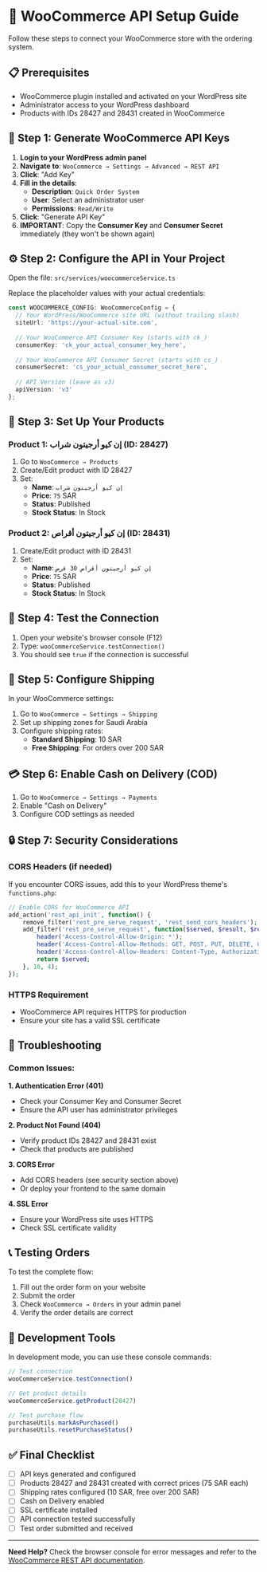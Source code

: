 # 🛒 WooCommerce API Setup Guide

Follow these steps to connect your WooCommerce store with the ordering system.

## 📋 Prerequisites

- WooCommerce plugin installed and activated on your WordPress site
- Administrator access to your WordPress dashboard
- Products with IDs 28427 and 28431 created in WooCommerce

## 🔑 Step 1: Generate WooCommerce API Keys

1. **Login to your WordPress admin panel**
2. **Navigate to**: `WooCommerce → Settings → Advanced → REST API`
3. **Click**: "Add Key"
4. **Fill in the details**:
   - **Description**: `Quick Order System`
   - **User**: Select an administrator user
   - **Permissions**: `Read/Write`
5. **Click**: "Generate API Key"
6. **IMPORTANT**: Copy the **Consumer Key** and **Consumer Secret** immediately (they won't be shown again)

## ⚙️ Step 2: Configure the API in Your Project

Open the file: `src/services/woocommerceService.ts`

Replace the placeholder values with your actual credentials:

```typescript
const WOOCOMMERCE_CONFIG: WooCommerceConfig = {
  // Your WordPress/WooCommerce site URL (without trailing slash)
  siteUrl: 'https://your-actual-site.com',
  
  // Your WooCommerce API Consumer Key (starts with ck_)
  consumerKey: 'ck_your_actual_consumer_key_here',
  
  // Your WooCommerce API Consumer Secret (starts with cs_)
  consumerSecret: 'cs_your_actual_consumer_secret_here',
  
  // API Version (leave as v3)
  apiVersion: 'v3'
};
```

## 🔧 Step 3: Set Up Your Products

### Product 1: إن كيو أرجيتون شراب (ID: 28427)
1. Go to `WooCommerce → Products`
2. Create/Edit product with ID 28427
3. Set:
   - **Name**: `إن كيو أرجيتون شراب`
   - **Price**: `75` SAR
   - **Status**: Published
   - **Stock Status**: In Stock

### Product 2: إن كيو أرجيتون أقراص (ID: 28431)
1. Create/Edit product with ID 28431
2. Set:
   - **Name**: `إن كيو أرجيتون أقراص 30 قرص`
   - **Price**: `75` SAR
   - **Status**: Published
   - **Stock Status**: In Stock

## 🧪 Step 4: Test the Connection

1. Open your website's browser console (F12)
2. Type: `wooCommerceService.testConnection()`
3. You should see `true` if the connection is successful

## 🚛 Step 5: Configure Shipping

In your WooCommerce settings:

1. Go to `WooCommerce → Settings → Shipping`
2. Set up shipping zones for Saudi Arabia
3. Configure shipping rates:
   - **Standard Shipping**: 10 SAR
   - **Free Shipping**: For orders over 200 SAR

## 💳 Step 6: Enable Cash on Delivery (COD)

1. Go to `WooCommerce → Settings → Payments`
2. Enable "Cash on Delivery"
3. Configure COD settings as needed

## 🔒 Step 7: Security Considerations

### CORS Headers (if needed)
If you encounter CORS issues, add this to your WordPress theme's `functions.php`:

```php
// Enable CORS for WooCommerce API
add_action('rest_api_init', function() {
    remove_filter('rest_pre_serve_request', 'rest_send_cors_headers');
    add_filter('rest_pre_serve_request', function($served, $result, $request, $server) {
        header('Access-Control-Allow-Origin: *');
        header('Access-Control-Allow-Methods: GET, POST, PUT, DELETE, OPTIONS');
        header('Access-Control-Allow-Headers: Content-Type, Authorization');
        return $served;
    }, 10, 4);
});
```

### HTTPS Requirement
- WooCommerce API requires HTTPS for production
- Ensure your site has a valid SSL certificate

## 🐛 Troubleshooting

### Common Issues:

**1. Authentication Error (401)**
- Check your Consumer Key and Consumer Secret
- Ensure the API user has administrator privileges

**2. Product Not Found (404)**
- Verify product IDs 28427 and 28431 exist
- Check that products are published

**3. CORS Error**
- Add CORS headers (see security section above)
- Or deploy your frontend to the same domain

**4. SSL Error**
- Ensure your WordPress site uses HTTPS
- Check SSL certificate validity

## 📞 Testing Orders

To test the complete flow:

1. Fill out the order form on your website
2. Submit the order
3. Check `WooCommerce → Orders` in your admin panel
4. Verify the order details are correct

## 🔧 Development Tools

In development mode, you can use these console commands:

```javascript
// Test connection
wooCommerceService.testConnection()

// Get product details
wooCommerceService.getProduct(28427)

// Test purchase flow
purchaseUtils.markAsPurchased()
purchaseUtils.resetPurchaseStatus()
```

## ✅ Final Checklist

- [ ] API keys generated and configured
- [ ] Products 28427 and 28431 created with correct prices (75 SAR each)
- [ ] Shipping rates configured (10 SAR, free over 200 SAR)
- [ ] Cash on Delivery enabled
- [ ] SSL certificate installed
- [ ] API connection tested successfully
- [ ] Test order submitted and received

---

**Need Help?** Check the browser console for error messages and refer to the [WooCommerce REST API documentation](https://woocommerce.github.io/woocommerce-rest-api-docs/). 